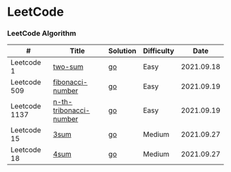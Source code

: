 LeetCode
========

### LeetCode Algorithm

| # | Title | Solution | Difficulty | Date |
|---| ----- | -------- | ---------- | ---- |
|Leetcode 1|[two-sum](https://leetcode-cn.com/problems/two-sum/)|[go](https://github.com/vencent2006/go-examples/blob/master/algorithm/leetcode/0001.two-sum/solution.go)|Easy|2021.09.18|
|Leetcode 509|[fibonacci-number](https://leetcode-cn.com/problems/fibonacci-number/)|[go](https://github.com/vencent2006/go-examples/blob/master/algorithm/leetcode/0509.fibonacci-number/solution.go)|Easy|2021.09.19|
|Leetcode 1137|[n-th-tribonacci-number](https://leetcode-cn.com/problems/n-th-tribonacci-number/)|[go](https://github.com/vencent2006/go-examples/blob/master/algorithm/leetcode/1137.n-th-tribonacci-number/solution.go)|Easy|2021.09.19|
|Leetcode 15|[3sum](https://leetcode-cn.com/problems/3sum/)|[go](https://github.com/vencent2006/go-examples/blob/master/algorithm/leetcode/0015.3sum/solution.go)|Medium|2021.09.27|
|Leetcode 18|[4sum](https://leetcode-cn.com/problems/4sum/)|[go](https://github.com/vencent2006/go-examples/blob/master/algorithm/leetcode/0018.4sum/solution.go)|Medium|2021.09.27|
